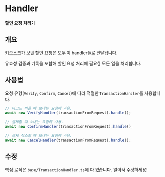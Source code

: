 # Handler

**할인 요청 처리기**

## 개요

키오스크가 보낸 할인 요청은 모두 이 handler들로 전달됩니다.

유효성 검증과 기록을 포함해 할인 요청 처리에 필요한 모든 일을 처리합니다.

## 사용법

요청 유형(`Verify`, `Confirm`, `Cancel`)에 따라 적절한 `TransactionHandler`를 사용합니다.

```ts
// 바코드 찍을 때 보내는 요청에 사용.
await new VerifyHandler(transactionFromRequest).handle();

// 결제할 때 보내는 요청에 사용.
await new ConfirmHandler(transactionFromRequest).handle();

// 결제 취소할 때 보내는 요청에 사용.
await new CancelHandler(transactionFromRequest).handle();
```

## 수정

핵심 로직은 `base/TransactionHandler.ts`에 다 있습니다. 알아서 수정하세용!
